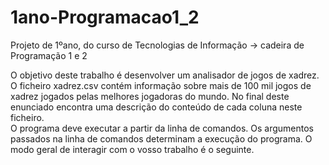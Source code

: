 # 1ano-Programacao1_2
Projeto de 1ºano, do curso de Tecnologias de Informação -> cadeira de Programação 1 e 2

O objetivo deste trabalho é desenvolver um analisador de jogos de xadrez. O
ficheiro xadrez.csv contém informação sobre mais de 100 mil jogos de
xadrez jogados pelas melhores jogadoras do mundo. No final deste enunciado
encontra uma descrição do conteúdo de cada coluna neste ficheiro. <br>
O programa deve executar a partir da linha de comandos. Os argumentos
passados na linha de comandos determinam a execução do programa. O
modo geral de interagir com o vosso trabalho é o seguinte.
